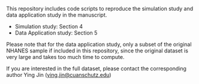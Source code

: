 This repository includes code scripts to reproduce the simulation study and data application study in the manuscript.

- Simulation study: Section 4
- Data Application study: Section 5


Please note that for the data application study, only a subset of the original NHANES sample if included in this repository, since the original dataset is very large and takes too much time to compute.

If you are interested in the full dataset, please contact the corresponding author Ying Jin (ying.jin@cuanschutz.edu)

